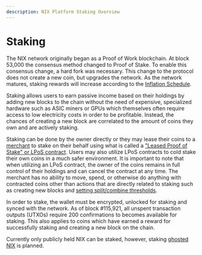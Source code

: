 ```yaml
---
description: NIX Platform Staking Overview
---
```


# Staking

The NIX network originally began as a Proof of Work blockchain. At block 53,000 the consensus method changed to Proof of Stake. To enable this consensus change, a hard fork was necessary. This change to the protocol does not create a new coin, but upgrades the network. As the network matures, staking rewards will increase according to the [Inflation Schedule](https://medium.com/@nixplatform/proof-of-stake-inflation-schedule-d9c6b5a1e119).

Staking allows users to earn passive income based on their holdings by adding new blocks to the chain without the need of expensive, specialized hardware such as ASIC miners or GPUs which themselves often require access to low electricity costs in order to be profitable. Instead, the chances of creating a new block are correlated to the amount of coins they own and are actively staking.

Staking can be done by the owner directly or they may lease their coins to a [merchant](https://nixplatform.io/marketplace) to stake on their behalf using what is called a ["Leased Proof of Stake" or LPoS contract](lpos-client.md). Users may also utilize LPoS contracts to cold stake their own coins in a much safer environment. It is important to note that when utilizing an LPoS contract, the owner of the coins remains in full control of their holdings and can cancel the contract at any time. The merchant has no ability to move, spend, or otherwise do anything with contracted coins other than actions that are directly related to staking such as creating new blocks and [setting split/combine thresholds](../../other/command-line-options.md#wallet-staking-options).

In order to stake, the wallet must be encrypted, unlocked for staking and synced with the network. As of block \#115,921, all unspent transaction outputs \(UTXOs\) require 200 confirmations to becomes available for staking. This also applies to coins which have earned a reward for successfully staking and creating a new block on the chain.

Currently only publicly held NIX can be staked, however, staking [ghosted NIX](../ghost-vault/) is planned.



